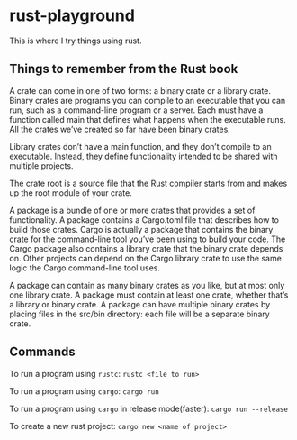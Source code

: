 # rust-playground
This is where I try things using rust.

## Things to remember from the Rust book
A crate can come in one of two forms: a binary crate or a library crate. Binary crates are programs you can compile to an executable that you can run, such as a command-line program or a server. Each must have a function called main that defines what happens when the executable runs. All the crates we’ve created so far have been binary crates.

Library crates don’t have a main function, and they don’t compile to an executable. Instead, they define functionality intended to be shared with multiple projects. 

The crate root is a source file that the Rust compiler starts from and makes up the root module of your crate.

A package is a bundle of one or more crates that provides a set of functionality. A package contains a Cargo.toml file that describes how to build those crates. Cargo is actually a package that contains the binary crate for the command-line tool you’ve been using to build your code. The Cargo package also contains a library crate that the binary crate depends on. Other projects can depend on the Cargo library crate to use the same logic the Cargo command-line tool uses.

A package can contain as many binary crates as you like, but at most only one library crate. A package must contain at least one crate, whether that’s a library or binary crate. A package can have multiple binary crates by placing files in the src/bin directory: each file will be a separate binary crate.

## Commands
To run a program using `rustc`:
`rustc <file to run>`

To run a program using `cargo`:
`cargo run`

To run a program using `cargo` in release mode(faster):
`cargo run --release`

To create a new rust project:
`cargo new <name of project>`